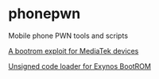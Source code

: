 # phonepwn
Mobile phone PWN tools and scripts

[A bootrom exploit for MediaTek devices](https://github.com/xyzz/amonet)

[Unsigned code loader for Exynos BootROM](https://github.com/frederic/exynos-usbdl)
